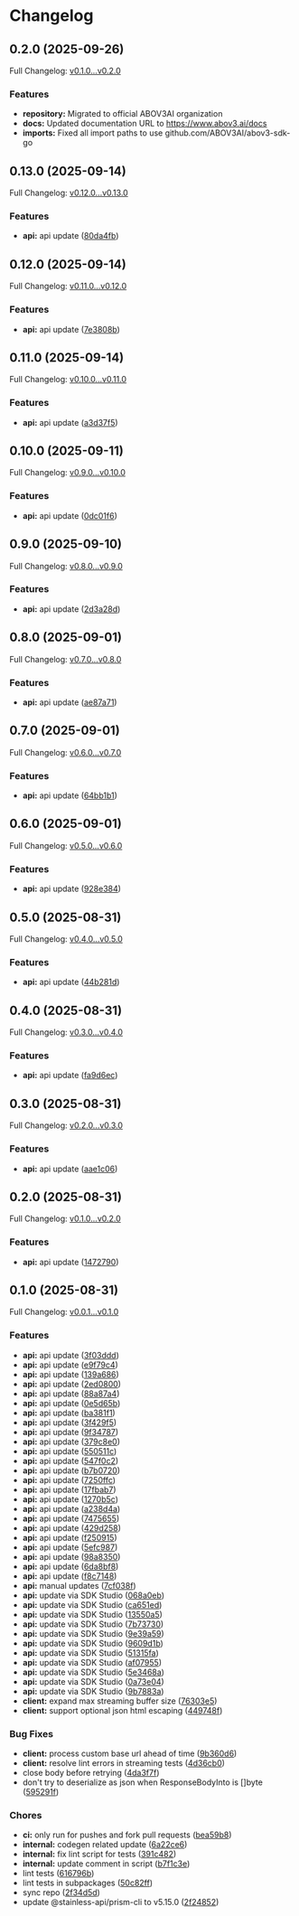 # Changelog

## 0.2.0 (2025-09-26)

Full Changelog: [v0.1.0...v0.2.0](https://github.com/ABOV3AI/abov3-sdk-go/compare/v0.1.0...v0.2.0)

### Features

- **repository:** Migrated to official ABOV3AI organization
- **docs:** Updated documentation URL to https://www.abov3.ai/docs
- **imports:** Fixed all import paths to use github.com/ABOV3AI/abov3-sdk-go

## 0.13.0 (2025-09-14)

Full Changelog: [v0.12.0...v0.13.0](https://github.com/ABOV3AI/abov3-sdk-go/compare/v0.12.0...v0.13.0)

### Features

- **api:** api update ([80da4fb](https://github.com/ABOV3AI/abov3-sdk-go/commit/80da4fb4ea9c6afb51a7e7135d9f5560ce6f2a6c))

## 0.12.0 (2025-09-14)

Full Changelog: [v0.11.0...v0.12.0](https://github.com/ABOV3AI/abov3-sdk-go/compare/v0.11.0...v0.12.0)

### Features

- **api:** api update ([7e3808b](https://github.com/ABOV3AI/abov3-sdk-go/commit/7e3808ba349dc653174b32b48a1120c18d2975c2))

## 0.11.0 (2025-09-14)

Full Changelog: [v0.10.0...v0.11.0](https://github.com/ABOV3AI/abov3-sdk-go/compare/v0.10.0...v0.11.0)

### Features

- **api:** api update ([a3d37f5](https://github.com/ABOV3AI/abov3-sdk-go/commit/a3d37f5671545866547d351fc21b49809cc8b3c2))

## 0.10.0 (2025-09-11)

Full Changelog: [v0.9.0...v0.10.0](https://github.com/ABOV3AI/abov3-sdk-go/compare/v0.9.0...v0.10.0)

### Features

- **api:** api update ([0dc01f6](https://github.com/ABOV3AI/abov3-sdk-go/commit/0dc01f6695c9b8400a4dc92166c5002bb120cf50))

## 0.9.0 (2025-09-10)

Full Changelog: [v0.8.0...v0.9.0](https://github.com/ABOV3AI/abov3-sdk-go/compare/v0.8.0...v0.9.0)

### Features

- **api:** api update ([2d3a28d](https://github.com/ABOV3AI/abov3-sdk-go/commit/2d3a28df5657845aa4d73087e1737d1fc8c3ce1c))

## 0.8.0 (2025-09-01)

Full Changelog: [v0.7.0...v0.8.0](https://github.com/ABOV3AI/abov3-sdk-go/compare/v0.7.0...v0.8.0)

### Features

- **api:** api update ([ae87a71](https://github.com/ABOV3AI/abov3-sdk-go/commit/ae87a71949994590ace8285a39f0991ef34b664d))

## 0.7.0 (2025-09-01)

Full Changelog: [v0.6.0...v0.7.0](https://github.com/ABOV3AI/abov3-sdk-go/compare/v0.6.0...v0.7.0)

### Features

- **api:** api update ([64bb1b1](https://github.com/ABOV3AI/abov3-sdk-go/commit/64bb1b1ee0cbe153abc6fb7bd9703b47911724d4))

## 0.6.0 (2025-09-01)

Full Changelog: [v0.5.0...v0.6.0](https://github.com/ABOV3AI/abov3-sdk-go/compare/v0.5.0...v0.6.0)

### Features

- **api:** api update ([928e384](https://github.com/ABOV3AI/abov3-sdk-go/commit/928e3843355f96899f046f002b84372281dad0c8))

## 0.5.0 (2025-08-31)

Full Changelog: [v0.4.0...v0.5.0](https://github.com/ABOV3AI/abov3-sdk-go/compare/v0.4.0...v0.5.0)

### Features

- **api:** api update ([44b281d](https://github.com/ABOV3AI/abov3-sdk-go/commit/44b281d0bb39c5022a984ac9d0fca1529ccc0604))

## 0.4.0 (2025-08-31)

Full Changelog: [v0.3.0...v0.4.0](https://github.com/ABOV3AI/abov3-sdk-go/compare/v0.3.0...v0.4.0)

### Features

- **api:** api update ([fa9d6ec](https://github.com/ABOV3AI/abov3-sdk-go/commit/fa9d6ec6472e62f4f6605d0a71a7aa8bf8a24559))

## 0.3.0 (2025-08-31)

Full Changelog: [v0.2.0...v0.3.0](https://github.com/ABOV3AI/abov3-sdk-go/compare/v0.2.0...v0.3.0)

### Features

- **api:** api update ([aae1c06](https://github.com/ABOV3AI/abov3-sdk-go/commit/aae1c06bb5a93a1cd9c589846a84b3f16246f5da))

## 0.2.0 (2025-08-31)

Full Changelog: [v0.1.0...v0.2.0](https://github.com/ABOV3AI/abov3-sdk-go/compare/v0.1.0...v0.2.0)

### Features

- **api:** api update ([1472790](https://github.com/ABOV3AI/abov3-sdk-go/commit/1472790542515f47bd46e2a9e28d8afea024cf9c))

## 0.1.0 (2025-08-31)

Full Changelog: [v0.0.1...v0.1.0](https://github.com/ABOV3AI/abov3-sdk-go/compare/v0.0.1...v0.1.0)

### Features

- **api:** api update ([3f03ddd](https://github.com/ABOV3AI/abov3-sdk-go/commit/3f03dddd5ec0de98f99ce48679077dcae9ceffd6))
- **api:** api update ([e9f79c4](https://github.com/ABOV3AI/abov3-sdk-go/commit/e9f79c4792b21ef64ab0431ffd76f5a71e04d182))
- **api:** api update ([139a686](https://github.com/ABOV3AI/abov3-sdk-go/commit/139a6862d2f0ab0c8ea791663d736868be3e96e6))
- **api:** api update ([2ed0800](https://github.com/ABOV3AI/abov3-sdk-go/commit/2ed0800b2c5b99877e9f7fde669a6c005fad6b77))
- **api:** api update ([88a87a4](https://github.com/ABOV3AI/abov3-sdk-go/commit/88a87a458f56ce0c18b502c73da933f614f56e8b))
- **api:** api update ([0e5d65b](https://github.com/ABOV3AI/abov3-sdk-go/commit/0e5d65b571e7b30dc6347e6730098878ebba3a42))
- **api:** api update ([ba381f1](https://github.com/ABOV3AI/abov3-sdk-go/commit/ba381f1e07aad24e9824df7d53befae2a644f69f))
- **api:** api update ([3f429f5](https://github.com/ABOV3AI/abov3-sdk-go/commit/3f429f5b4be5607433ef5fdc0d5bf67fe590d039))
- **api:** api update ([9f34787](https://github.com/ABOV3AI/abov3-sdk-go/commit/9f347876b35b7f898060c1a5f71c322e95978e3e))
- **api:** api update ([379c8e0](https://github.com/ABOV3AI/abov3-sdk-go/commit/379c8e00197e13aebaf2f2d61277b125f1f90011))
- **api:** api update ([550511c](https://github.com/ABOV3AI/abov3-sdk-go/commit/550511c4c5b5055ac8ff22b7b11731331bd9d088))
- **api:** api update ([547f0c2](https://github.com/ABOV3AI/abov3-sdk-go/commit/547f0c262f2df1ce83eaa7267d68be64bb29b841))
- **api:** api update ([b7b0720](https://github.com/ABOV3AI/abov3-sdk-go/commit/b7b07204bff314da24b1819c128835a43ef64065))
- **api:** api update ([7250ffc](https://github.com/ABOV3AI/abov3-sdk-go/commit/7250ffcba262b916c958ddecc2a42927982db39f))
- **api:** api update ([17fbab7](https://github.com/ABOV3AI/abov3-sdk-go/commit/17fbab73111a3eae488737c69b12370bc69c65f7))
- **api:** api update ([1270b5c](https://github.com/ABOV3AI/abov3-sdk-go/commit/1270b5cd81e6ac769dcd92ade6d877891bf51bd5))
- **api:** api update ([a238d4a](https://github.com/ABOV3AI/abov3-sdk-go/commit/a238d4abd6ed7d15f3547d27a4b6ecf4aec8431e))
- **api:** api update ([7475655](https://github.com/ABOV3AI/abov3-sdk-go/commit/7475655aca577fe4f807c2f02f92171f6a358e9c))
- **api:** api update ([429d258](https://github.com/ABOV3AI/abov3-sdk-go/commit/429d258bb56e9cdeb1528be3944bf5537ac26a96))
- **api:** api update ([f250915](https://github.com/ABOV3AI/abov3-sdk-go/commit/f2509157eaf1b453e741ee9482127cad2e3ace25))
- **api:** api update ([5efc987](https://github.com/ABOV3AI/abov3-sdk-go/commit/5efc987353801d1e772c20edf162b1c75da32743))
- **api:** api update ([98a8350](https://github.com/ABOV3AI/abov3-sdk-go/commit/98a83504f7cfc361e83314c3e79a4e9ff53f0560))
- **api:** api update ([6da8bf8](https://github.com/ABOV3AI/abov3-sdk-go/commit/6da8bf8bfe91d45991fb580753d77c5534fc0b1b))
- **api:** api update ([f8c7148](https://github.com/ABOV3AI/abov3-sdk-go/commit/f8c7148ae56143823186e2675a78e82676154956))
- **api:** manual updates ([7cf038f](https://github.com/ABOV3AI/abov3-sdk-go/commit/7cf038ffae5da1b77e1cef11b5fa166a53b467f2))
- **api:** update via SDK Studio ([068a0eb](https://github.com/ABOV3AI/abov3-sdk-go/commit/068a0eb025010da0c8d86fa1bb496a39dbedcef9))
- **api:** update via SDK Studio ([ca651ed](https://github.com/ABOV3AI/abov3-sdk-go/commit/ca651edaf71d1f3678f929287474f5bc4f1aad10))
- **api:** update via SDK Studio ([13550a5](https://github.com/ABOV3AI/abov3-sdk-go/commit/13550a5c65d77325e945ed99fe0799cd1107b775))
- **api:** update via SDK Studio ([7b73730](https://github.com/ABOV3AI/abov3-sdk-go/commit/7b73730c7fa62ba966dda3541c3e97b49be8d2bf))
- **api:** update via SDK Studio ([9e39a59](https://github.com/ABOV3AI/abov3-sdk-go/commit/9e39a59b3d5d1bd5e64633732521fb28362cc70e))
- **api:** update via SDK Studio ([9609d1b](https://github.com/ABOV3AI/abov3-sdk-go/commit/9609d1b1db7806d00cb846c9914cb4935cdedf52))
- **api:** update via SDK Studio ([51315fa](https://github.com/ABOV3AI/abov3-sdk-go/commit/51315fa2eae424743ea79701e67d44447c44144d))
- **api:** update via SDK Studio ([af07955](https://github.com/ABOV3AI/abov3-sdk-go/commit/af0795543240aefaf04fc7663a348825541c79ed))
- **api:** update via SDK Studio ([5e3468a](https://github.com/ABOV3AI/abov3-sdk-go/commit/5e3468a0aaa5ed3b13e019c3a24e0ba9147d1675))
- **api:** update via SDK Studio ([0a73e04](https://github.com/ABOV3AI/abov3-sdk-go/commit/0a73e04c23c90b2061611edaa8fd6282dc0ce397))
- **api:** update via SDK Studio ([9b7883a](https://github.com/ABOV3AI/abov3-sdk-go/commit/9b7883a144eeac526d9d04538e0876a9d18bb844))
- **client:** expand max streaming buffer size ([76303e5](https://github.com/ABOV3AI/abov3-sdk-go/commit/76303e51067e78e732af26ced9d83b8bad7655c3))
- **client:** support optional json html escaping ([449748f](https://github.com/ABOV3AI/abov3-sdk-go/commit/449748f35a1d8cb6f91dc36d25bf9489f4f371bd))

### Bug Fixes

- **client:** process custom base url ahead of time ([9b360d6](https://github.com/ABOV3AI/abov3-sdk-go/commit/9b360d642cf6f302104308af5622e17099899e5f))
- **client:** resolve lint errors in streaming tests ([4d36cb0](https://github.com/ABOV3AI/abov3-sdk-go/commit/4d36cb09fc9d436734d5dab1c499acaa88568ff7))
- close body before retrying ([4da3f7f](https://github.com/ABOV3AI/abov3-sdk-go/commit/4da3f7f372bad222a189ba3eabcfde3373166ae5))
- don't try to deserialize as json when ResponseBodyInto is []byte ([595291f](https://github.com/ABOV3AI/abov3-sdk-go/commit/595291f6dba6af472f160b9f8e3d145002f43a4a))

### Chores

- **ci:** only run for pushes and fork pull requests ([bea59b8](https://github.com/ABOV3AI/abov3-sdk-go/commit/bea59b886800ef555f89c47a9256d6392ed2e53d))
- **internal:** codegen related update ([6a22ce6](https://github.com/ABOV3AI/abov3-sdk-go/commit/6a22ce6df155f5003e80b8a75686a9e513a5568a))
- **internal:** fix lint script for tests ([391c482](https://github.com/ABOV3AI/abov3-sdk-go/commit/391c482148ed0a77c4ad52807abeb2d540b56797))
- **internal:** update comment in script ([b7f1c3e](https://github.com/ABOV3AI/abov3-sdk-go/commit/b7f1c3e16935c71e243004b8f321d661cd8e9474))
- lint tests ([616796b](https://github.com/ABOV3AI/abov3-sdk-go/commit/616796b761704bde6be5c6c2428f28c79c7f05ff))
- lint tests in subpackages ([50c82ff](https://github.com/ABOV3AI/abov3-sdk-go/commit/50c82ff0757c973834b68adc22566b70f767b611))
- sync repo ([2f34d5d](https://github.com/ABOV3AI/abov3-sdk-go/commit/2f34d5d53e56e9cdc3df99be7ee7efc83dd977a3))
- update @stainless-api/prism-cli to v5.15.0 ([2f24852](https://github.com/ABOV3AI/abov3-sdk-go/commit/2f2485216d4f4891d1fbfbc23ff8410c2f35152a))
